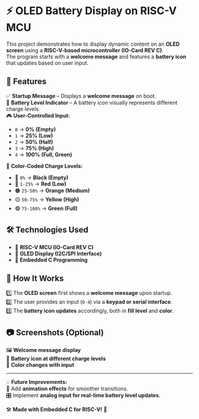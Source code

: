 # ⚡ OLED Battery Display on RISC-V MCU  

This project demonstrates how to display dynamic content on an **OLED screen** using a **RISC-V-based microcontroller (IO-Card REV C)**.  
The program starts with a **welcome message** and features a **battery icon** that updates based on user input.  

## 🎯 Features  

✅ **Startup Message** – Displays a **welcome message** on boot.  
🔋 **Battery Level Indicator** – A battery icon visually represents different charge levels.  
🎮 **User-Controlled Input:**  
- `0` → **0% (Empty)**
- `1` → **25% (Low)**
- `2` → **50% (Half)**
- `3` → **75% (High)**
- `4` → **100% (Full, Green)**  

🎨 **Color-Coded Charge Levels:**  
- 🖤 `0%` → **Black (Empty)**  
- 🔴 `1-25%` → **Red (Low)**  
- 🟠 `25-50%` → **Orange (Medium)**  
- 🟡 `50-75%` → **Yellow (High)**  
- 🟢 `75-100%` → **Green (Full)**  

## 🛠️ Technologies Used  

- 🔹 **RISC-V MCU (IO-Card REV C)**  
- 🔹 **OLED Display (I2C/SPI Interface)**  
- 🔹 **Embedded C Programming**  

## 🚀 How It Works  

1️⃣ The **OLED screen** first shows a **welcome message** upon startup.  
2️⃣ The user provides an input (`0-4`) via a **keypad or serial interface**.  
3️⃣ The **battery icon updates** accordingly, both in **fill level** and **color**.  

## 📷 Screenshots (Optional)  

🖼️ **Welcome message display**  
🔋 **Battery icon at different charge levels**  
🎨 **Color changes with input**  

---

💡 **Future Improvements:**  
🔄 Add **animation effects** for smoother transitions.  
🎛️ Implement **analog input for real-time battery level updates**.  

🛠️ **Made with Embedded C for RISC-V!** 🚀  